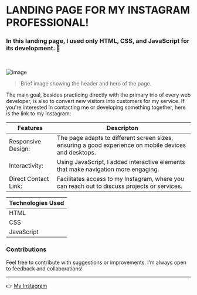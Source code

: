 # LANDING PAGE FOR MY INSTAGRAM PROFESSIONAL!

### In this landing page, I used only HTML, CSS, and JavaScript for its development. 🚀

<br>

![image](![image](https://github.com/user-attachments/assets/1d7c7c79-15d3-435d-92fe-508b8c8e6ac4)
)

> Brief image showing the header and hero of the page.


The main goal, besides practicing directly with the primary trio of every web developer, is also to convert new visitors into customers for my service. If you're interested in contacting me or developing something together, here is the link to my Instagram:


|Features|Descripton |
|---------|-----------|
| Responsive Design: | The page adapts to different screen sizes, ensuring a good experience on mobile devices and desktops. |
| Interactivity: | Using JavaScript, I added interactive elements that make navigation more engaging. |
| Direct Contact Link: | Facilitates access to my Instagram, where you can reach out to discuss projects or services. |



| Technologies Used  |
|--------------------|
| HTML               | 
| CSS                | 
| JavaScript         | 

### Contributions

Feel free to contribute with suggestions or improvements. I’m always open to feedback and collaborations!

<hr />

👉 [My Instagram](https://www.instagram.com/rafaa_dev/)
